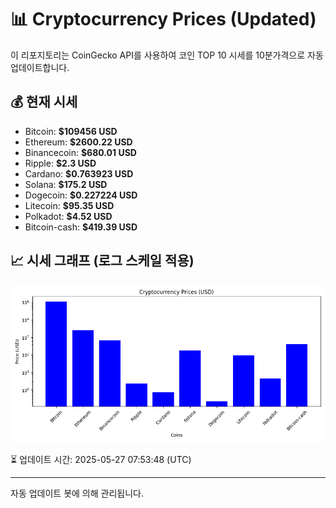 
# 📊 Cryptocurrency Prices (Updated)

이 리포지토리는 CoinGecko API를 사용하여 코인 TOP 10 시세를 10분가격으로 자동 업데이트합니다.

## 💰 현재 시세
- Bitcoin: **$109456 USD**
- Ethereum: **$2600.22 USD**
- Binancecoin: **$680.01 USD**
- Ripple: **$2.3 USD**
- Cardano: **$0.763923 USD**
- Solana: **$175.2 USD**
- Dogecoin: **$0.227224 USD**
- Litecoin: **$95.35 USD**
- Polkadot: **$4.52 USD**
- Bitcoin-cash: **$419.39 USD**

## 📈 시세 그래프 (로그 스케일 적용)
![Crypto Prices](crypto_prices.png)

⏳ 업데이트 시간: 2025-05-27 07:53:48 (UTC)

---
자동 업데이트 봇에 의해 관리됩니다.
